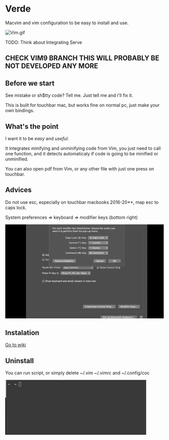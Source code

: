 # Verde

Macvim and vim configuration to be easy to install and use.

![Vim.gif](./.github/vim.gif)

TODO: Think about Integrating Serve 

## CHECK VIM9 BRANCH THIS WILL PROBABLY BE NOT DEVELOPED ANY MORE
## Before we start

See mistake or sh$tty code? Tell me. Just tell me and i'll fix it.

This is built for touchbar mac, but works fine on normal pc, just make your own bindings.

## What's the point

I want it to be *easy* and *useful*.

It integrates minifying and unminifying code from Vim, you just need to call one function,
and it detects automaticaly if code is going to be minified or unminified.

You can also open pdf from Vim, or any other file with just one press on touchbar.

## Advices

Do not use esc, especially on touchbar macbooks 2016-20**, map esc to caps lock.

System preferences => keyboard => modifier keys (bottom right)

![Map caps lock to esc](./.github/esc.gif)

## Instalation

[Go to wiki](https://github.com/DesantBucie/Kinder-Vim/wiki)

## Uninstall

You can run script, or simply delete ~/.vim ~/.vimrc and ~/.config/coc

![Uninstall.gif](./.github/uninstall.gif)

